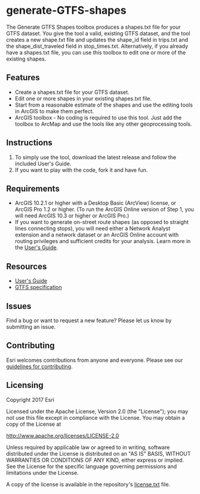 # generate-GTFS-shapes

The Generate GTFS Shapes toolbox produces a shapes.txt file for your GTFS dataset.  You give the tool a valid, existing GTFS dataset, and the tool creates a new shape.txt file and updates the shape_id field in trips.txt and the shape_dist_traveled field in stop_times.txt.  Alternatively, if you already have a shapes.txt file, you can use this toolbox to edit one or more of the existing shapes.

## Features
* Create a shapes.txt file for your GTFS dataset.
* Edit one or more shapes in your existing shapes.txt file.
* Start from a reasonable estimate of the shapes and use the editing tools in ArcGIS to make them perfect.
* ArcGIS toolbox - No coding is required to use this tool.  Just add the toolbox to ArcMap and use the tools like any other geoprocessing tools.

## Instructions

1. To simply use the tool, download the latest release and follow the included User's Guide.
2. If you want to play with the code, fork it and have fun.

## Requirements

* ArcGIS 10.2.1 or higher with a Desktop Basic (ArcView) license, or ArcGIS Pro 1.2 or higher. (To run the ArcGIS Online version of Step 1, you will need ArcGIS 10.3 or higher or ArcGIS Pro.)
* If you want to generate on-street route shapes (as opposed to straight lines connecting stops), you will need either a Network Analyst extension and a network dataset or an ArcGIS Online account with routing privileges and sufficient credits for your analysis.  Learn more in the [User's Guide](https://github.com/ArcGIS/public-transit-tools/blob/master/generate-GTFS-shapes/UsersGuide.md).

## Resources

* [User's Guide](https://github.com/ArcGIS/public-transit-tools/blob/master/generate-GTFS-shapes/UsersGuide.md)
* [GTFS specification](https://github.com/google/transit/blob/master/gtfs/spec/en/reference.md)

## Issues

Find a bug or want to request a new feature?  Please let us know by submitting an issue.

## Contributing

Esri welcomes contributions from anyone and everyone. Please see our [guidelines for contributing](https://github.com/esri/contributing).

## Licensing
Copyright 2017 Esri

Licensed under the Apache License, Version 2.0 (the "License");
you may not use this file except in compliance with the License.
You may obtain a copy of the License at

   http://www.apache.org/licenses/LICENSE-2.0

Unless required by applicable law or agreed to in writing, software
distributed under the License is distributed on an "AS IS" BASIS,
WITHOUT WARRANTIES OR CONDITIONS OF ANY KIND, either express or implied.
See the License for the specific language governing permissions and
limitations under the License.

A copy of the license is available in the repository's [license.txt](../License.txt?raw=true) file.